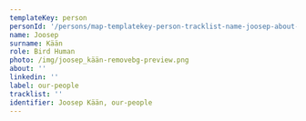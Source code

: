 ```yaml
---
templateKey: person
personId: '/persons/map-templatekey-person-tracklist-name-joosep-about-personid-uuid-photo-img-joosep_kään-removebg-preview-png-label-our-people-role-bird-human-surname-kään-linkedin/'
name: Joosep
surname: Kään
role: Bird Human
photo: /img/joosep_kään-removebg-preview.png
about: ''
linkedin: ''
label: our-people
tracklist: ''
identifier: Joosep Kään, our-people
---
```


